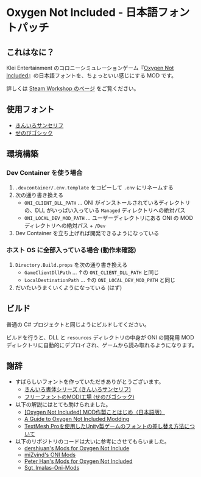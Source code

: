 # Oxygen Not Included - 日本語フォントパッチ

## これはなに？

Klei Entertainment のコロニーシミュレーションゲーム『[Oxygen Not Included](https://www.klei.com/games/oxygen-not-included)』の日本語フォントを、ちょっといい感じにする MOD です。

詳しくは [Steam Workshop のページ](https://steamcommunity.com/sharedfiles/filedetails/?id=3135364297) をご覧ください。

## 使用フォント

- [きんいろサンセリフ](http://getsuren.com/kiniro_series.html)
- [せのびゴシック](https://modi.jpn.org/font_senobi.php)

## 環境構築

### Dev Container を使う場合

1. `.devcontainer/.env.template` をコピーして `.env` にリネームする
1. 次の通り書き換える
   - `ONI_CLIENT_DLL_PATH` ... ONI がインストールされているディレクトリの、DLL がいっぱい入っている `Managed` ディレクトリへの絶対パス
   - `ONI_LOCAL_DEV_MOD_PATH` ... ユーザーディレクトリにある ONI の MOD ディレクトリへの絶対パス + `/Dev`
1. Dev Container を立ち上げれば開発できるようになっている

### ホスト OS に全部入っている場合 (動作未確認)

1. `Directory.Build.props` を次の通り書き換える
   - `GameClientDllPath` ... ↑の `ONI_CLIENT_DLL_PATH` と同じ
   - `LocalDestinationPath` ... ↑の `ONI_LOCAL_DEV_MOD_PATH` と同じ
1. だいたいうまくいくようになっている (はず)

## ビルド

普通の C# プロジェクトと同じようにビルドしてください。

ビルドを行うと、DLL と `resources` ディレクトリの中身が ONI の開発用 MOD ディレクトリに自動的にデプロイされ、ゲームから読み取れるようになります。

## 謝辞

- すばらしいフォントを作っていただきありがとうございます。
  - [きんいろ書体シリーズ (きんいろサンセリフ)](http://getsuren.com/kiniro_series.html)
  - [フリーフォントのMODI工場 (せのびゴシック)](https://modi.jpn.org/font_senobi.php)
- 以下の解説にはとても助けられました。
  - [[Oxygen Not Included] MOD作製ことはじめ（日本語版）](https://github.com/pasaran66088459/how_to_create_oni_mods_japanese)
  - [A Guide to Oxygen Not Included Modding](https://github.com/Cairath/Oxygen-Not-Included-Modding)
  - [TextMesh Proを使用したUnity製ゲームのフォントの差し替え方法について](https://steamcommunity.com/sharedfiles/filedetails/?id=2869701209)
- 以下のリポジトリのコードは大いに参考にさせてもらいました。
  - [dershiuan's Mods for Oxygen Not Include](https://github.com/dershiuan/ONI-Mods)
  - [miZyind's ONI Mods](https://github.com/miZyind/ONI-Mods)
  - [Peter Han's Mods for Oxygen Not Included](https://github.com/peterhaneve/ONIMods)
  - [Sgt_Imalas-Oni-Mods](https://github.com/Sgt-Imalas/Sgt_Imalas-Oni-Mods)
